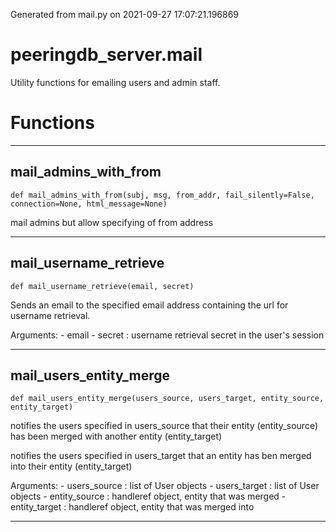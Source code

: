 Generated from mail.py on 2021-09-27 17:07:21.196869

# peeringdb_server.mail

Utility functions for emailing users and admin staff.

# Functions
---

## mail_admins_with_from
`def mail_admins_with_from(subj, msg, from_addr, fail_silently=False, connection=None, html_message=None)`

mail admins but allow specifying of from address

---
## mail_username_retrieve
`def mail_username_retrieve(email, secret)`

Sends an email to the specified email address containing
the url for username retrieval.

Arguments:
    - email <str>
    - secret <str>: username retrieval secret in the user's session

---
## mail_users_entity_merge
`def mail_users_entity_merge(users_source, users_target, entity_source, entity_target)`

notifies the users specified in users_source that their entity (entity_source) has
been merged with another entity (entity_target)

notifies the users specified in users_target that an entity has ben merged into their
entity (entity_target)

Arguments:
    - users_source <list>: list of User objects
    - users_target <list>: list of User objects
    - entity_source <HandleRef>: handleref object, entity that was merged
    - entity_target <HandleRef>: handleref object, entity that was merged into

---